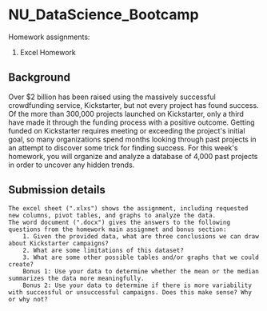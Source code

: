 # NU_DataScience_Bootcamp

Homework assignments: 

1. Excel Homework 
## Background 
Over $2 billion has been raised using the massively successful crowdfunding service, Kickstarter, but not every project has found success. Of the more than 300,000 projects launched on Kickstarter, only a third have made it through the funding process with a positive outcome.
Getting funded on Kickstarter requires meeting or exceeding the project's initial goal, so many organizations spend months looking through past projects in an attempt to discover some trick for finding success. For this week's homework, you will organize and analyze a database of 4,000 past projects in order to uncover any hidden trends.

## Submission details 
    The excel sheet (".xlxs") shows the assignment, including requested new columns, pivot tables, and graphs to analyze the data. 
    The word document (".docx") gives the answers to the following questions from the homework main assignmet and bonus section:  
        1. Given the provided data, what are three conclusions we can draw about Kickstarter campaigns?
        2. What are some limitations of this dataset?
        3. What are some other possible tables and/or graphs that we could create?
        Bonus 1: Use your data to determine whether the mean or the median summarizes the data more meaningfully.
        Bonus 2: Use your data to determine if there is more variability with successful or unsuccessful campaigns. Does this make sense? Why or why not?
    
